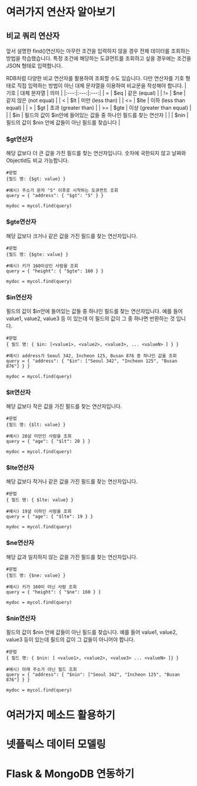 # 여러가지 연산자 알아보기

## 비교 쿼리 연산자

앞서 설명한 find()연산자는 아무런 조건을 입력하지 않을 경우 전체 데이터를 조회하는 방법을 학습했습니다. 특정 조건에 해당하는 도큐먼트를 조회하고 싶을 경우에는 조건을 JSON 형태로 입력합니다.

RDB처럼 다양한 비교 연산자를 활용하여 조회할 수도 있습니다. 다만 연산자를 기호 형태로 직접 입력하는 방법이 아닌 대체 문자열을 이용하여 비교문을 작성해야 합니다.
| 기호 | 대체 문자열 | 의미 |
|:---:|:---:|:---:|
| = | $eq | 같은 (equal) |
| != | $ne | 같지 않은 (not equal) |
| < | $lt | 미만 (less than) |
| <= | $lte | 이하 (less than equal) |
| > | $gt | 초과 (greater than) |
| >= | $gte | 이상 (greater than equal) |
|  | $in | 필드의 값이 $in안에 들어있는 값들 중 하나인 필드를 찾는 연산자 |
|  | $nin | 필드의 값이 $nin 안에 값들이 아닌 필드를 찾습니다 |



### $gt연산자
해당 값보다 더 큰 값을 가진 필드를 찾는 연산자입니다. 숫자에 국한되지 않고 날짜와 ObjectId도 비교 가능합니다.
```
#문법
{필드 명: {$gt: value} }
```

```
#예시) 주소가 문자 "S" 이후로 시작하는 도큐먼트 조회
query = { "address": { "$gt": "S" } }

mydoc = mycol.find(query)
```

### $gte연산자
해당 값보다 크거나 같은 값을 가진 필드를 찾는 연산자입니다.
```
#문법
{필드 명: {$gte: value} }
```

```
#예시) 키가 160이상인 사람을 조회
query = { "height": { "$gte": 160 } }

mydoc = mycol.find(query)
```

### $in연산자
필드의 값이 $in안에 들어있는 값들 중 하나인 필드를 찾는 연산자입니다. 예를 들어 value1, value2, value3 등 이 있는데 이 필드의 값이 그 중 하나면 반환하는 것 입니다.
```
#문법
{ 필드 명: { $in: [<value1>, <value2>, <value3>, ... <valueN> ] } }
```

```
#예시) address가 Seoul 342, Incheon 125, Busan 876 중 하나인 값을 조회
query = { "address": { "$in": ["Seoul 342", "Incheon 125", "Busan 876"] } }

mydoc = mycol.find(query)
```

### $lt연산자
해당 값보다 작은 값을 가진 필드를 찾는 연산자입니다.
```
#문법
{필드 명: {$lt: value} }
```

```
#예시) 20살 미만인 사람을 조회
query = { "age": { "$lt": 20 } }

mydoc = mycol.find(query)
```

### $lte연산자
해당 값보다 작거나 같은 값을 가진 필드를 찾는 연산자입니다.
```
#문법
{ 필드 명: { $lte: value} }
```

```
#예시) 19살 이하인 사람을 조회
query = { "age": { "$lte": 19 } }

mydoc = mycol.find(query)
```

### $ne연산자
해당 값과 일치하지 않는 값을 가진 필드를 찾는 연산자입니다.

```
#문법
{필드 명: {$ne: value} }
```

```
#예시) 키가 160이 아닌 사람 조회
query = { "height": { "$ne": 160 } }

mydoc = mycol.find(query)
```

### $nin연산자
필드의 값이 $nin 안에 값들이 아닌 필드를 찾습니다. 예를 들어 value1, value2, value3 등이 있는데 필드의 값이 그 값들이 아니어야 합니다.
```
#문법
{ 필드 명: { $nin: [ <value1>, <value2>, <value3> ... <valueN> ]} }
```

```
#예시) 아래 주소가 아닌 필드 조회
query = { "address": { "$nin": ["Seoul 342", "Incheon 125", "Busan 876"] } }

mydoc = mycol.find(query)
```

# 여러가지 메소드 활용하기

# 넷플릭스 데이터 모델링

# Flask & MongoDB 연동하기
